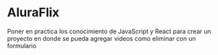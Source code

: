# AluraFlix

Poner en practica los conocimiento de JavaScript y React para crear un proyecto en donde se pueda agregar videos como eliminar con un formulario
